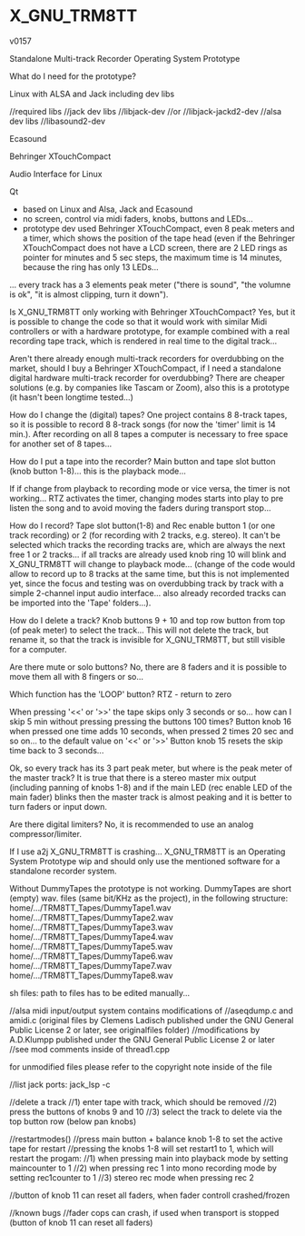 # X_GNU_TRM8TT

v0157 

Standalone Multi-track Recorder Operating System Prototype

What do I need for the prototype?


Linux with ALSA and Jack including dev libs


//required libs
//jack dev libs
//libjack-dev
//or
//libjack-jackd2-dev
//alsa dev libs
//libasound2-dev


Ecasound 


Behringer XTouchCompact


Audio Interface for Linux


Qt

- based on Linux and Alsa, Jack and Ecasound
- no screen, control via midi faders, knobs, buttons and LEDs... 
- prototype dev used Behringer XTouchCompact, even 8 peak meters and a timer, which shows the position of the tape head (even if the Behringer XTouchCompact does not have a LCD screen, there are 2 LED rings as pointer for minutes and 5 sec steps, the maximum time is 14 minutes, because the ring has only 13 LEDs...

... every track has a 3 elements peak meter ("there is sound", "the volumne is ok", "it is almost clipping, turn it down"). 

Is X_GNU_TRM8TT only working with Behringer XTouchCompact?
Yes, but it is possible to change the code so that it would work with similar Midi controllers or with a hardware prototype, for example combined with a real recording tape track, which is rendered in real time to the digital track... 

Aren't there already enough multi-track recorders for overdubbing on the market, should I buy a Behringer XTouchCompact, if I need a standalone digital hardware multi-track recorder for overdubbing?
There are cheaper solutions (e.g. by companies like Tascam or Zoom), also this is a prototype (it hasn't been longtime tested...)

How do I change the (digital) tapes?
One project contains 8 8-track tapes, so it is possible to record 8 8-track songs (for now the 'timer' limit is 14 min.).
After recording on all 8 tapes a computer is necessary to free space for another set of 8 tapes...

How do I put a tape into the recorder?
Main button and tape slot button (knob button 1-8)... this is the playback mode...

If if change from playback to recording mode or vice versa, the timer is not working...
RTZ activates the timer, changing modes starts into play to pre listen the song and to avoid moving the faders during transport stop... 

How do I record?
Tape slot button(1-8) and Rec enable button  1 (or one track recording) or 2 (for recording with 2 tracks, e.g. stereo). It can't be selected which tracks the recording tracks are, which are always the next free 1 or 2 tracks... if all tracks are already used knob ring 10 will blink and X_GNU_TRM8TT will change to playback mode... (change of the code would allow to record up to 8 tracks at the same time, but this is not implemented yet, since the focus and testing was on overdubbing track by track with a simple 2-channel input audio interface... also already recorded tracks can be imported into the 'Tape' folders...).

How do I delete a track?
Knob buttons 9 + 10 and top row button from top (of peak meter) to select the track...
This will not delete the track, but rename it, so that the track is invisible for X_GNU_TRM8TT, but still visible for a computer.

Are there mute or solo buttons?
No, there are 8 faders and it is possible to move them all with 8 fingers or so...

Which function has the 'LOOP' button?
RTZ - return to zero 

When pressing '<<' or '>>' the tape skips only 3 seconds or so... how can I skip 5 min without pressing pressing the buttons 100 times?
Button knob 16 when pressed one time adds 10 seconds, when pressed 2 times 20 sec and so on... to the default value on '<<' or '>>'
Button knob 15 resets the skip time back to 3 seconds...

Ok, so every track has its 3 part peak meter, but where is the peak meter of the master track?
It is true that there is a stereo master mix output (including panning of knobs 1-8) and if the main LED (rec enable LED of the main fader) blinks then the master track is almost peaking and it is better to turn faders or input down.

Are there digital limiters?
No, it is recommended to use an analog compressor/limiter.

If I use a2j X_GNU_TRM8TT is crashing...
X_GNU_TRM8TT is an Operating System Prototype wip and should only use the mentioned software for a standalone recorder system.

Without DummyTapes the prototype is not working. DummyTapes are short (empty) wav. files (same bit/KHz as the project), in the following structure:
home/.../TRM8TT_Tapes/DummyTape1.wav
home/.../TRM8TT_Tapes/DummyTape2.wav
home/.../TRM8TT_Tapes/DummyTape3.wav
home/.../TRM8TT_Tapes/DummyTape4.wav
home/.../TRM8TT_Tapes/DummyTape5.wav
home/.../TRM8TT_Tapes/DummyTape6.wav
home/.../TRM8TT_Tapes/DummyTape7.wav
home/.../TRM8TT_Tapes/DummyTape8.wav


sh files:
path to files has to be edited manually...


//alsa midi input/output system contains modifications of
//aseqdump.c and amidi.c (original files by Clemens Ladisch published under the GNU General Public License 2 or later, see originalfiles folder)
//modifications by A.D.Klumpp published under the GNU General Public License 2 or later
//see mod comments inside of thread1.cpp

for unmodified files please refer to the copyright note inside of the file

//list jack ports: jack_lsp -c

//delete a track
//1) enter tape with track, which should be removed
//2) press the buttons of knobs 9 and 10
//3) select the track to delete via the top button row (below pan knobs)

//restartmodes()
//press main button + balance knob 1-8 to set the active tape for restart
//pressing the knobs 1-8 will set restart1 to 1, which will restart the progam:
//1) when pressing main into playback mode by setting maincounter to 1
//2) when pressing rec 1 into mono recording mode by setting rec1counter to 1
//3) stereo rec mode when pressing rec 2

//button of knob 11 can reset all faders, when fader controll crashed/frozen

//known bugs
//fader cops can crash, if used when transport is stopped (button of knob 11 can reset all faders)






